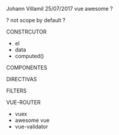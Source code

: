 Johann Villamil 25/07/2017
vue awesome ?

<style scoped></style> ? not scope by default ?

CONSTRCUTOR
- el
- data
- computed()

COMPONENTES

DIRECTIVAS

FILTERS

VUE-ROUTER
- vuex
- awesome vue
- vue-validator
